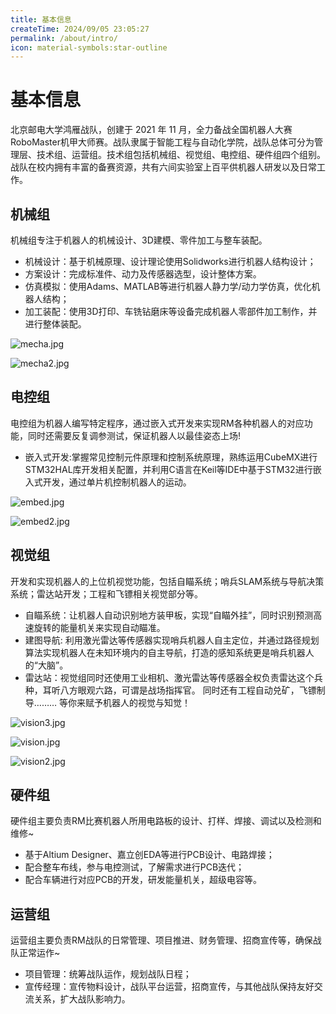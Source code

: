 ```yaml
---
title: 基本信息
createTime: 2024/09/05 23:05:27
permalink: /about/intro/
icon: material-symbols:star-outline
---
```

# 基本信息

北京邮电大学鸿雁战队，创建于 2021 年 11 月，全力备战全国机器人大赛RoboMaster机甲大师赛。战队隶属于智能工程与自动化学院，战队总体可分为管理层、技术组、运营组。技术组包括机械组、视觉组、电控组、硬件组四个组别。战队在校内拥有丰富的备赛资源，共有六间实验室上百平供机器人研发以及日常工作。

## 机械组

机械组专注于机器人的机械设计、3D建模、零件加工与整车装配。
- 机械设计：基于机械原理、设计理论使用Solidworks进行机器人结构设计；
- 方案设计：完成标准件、动力及传感器选型，设计整体方案。
- 仿真模拟：使用Adams、MATLAB等进行机器人静力学/动力学仿真，优化机器人结构；
- 加工装配：使用3D打印、车铣钻磨床等设备完成机器人零部件加工制作，并进行整体装配。

![mecha.jpg](https://s2.loli.net/2024/09/06/z2nDeJ4gwvch69A.jpg)

![mecha2.jpg](https://s2.loli.net/2024/09/06/eRwKJxcml3vAs1M.jpg)

## 电控组

电控组为机器人编写特定程序，通过嵌入式开发来实现RM各种机器人的对应功能，同时还需要反复调参测试，保证机器人以最佳姿态上场!
- 嵌入式开发:掌握常见控制元件原理和控制系统原理，熟练运用CubeMX进行STM32HAL库开发相关配置，并利用C语言在Keil等IDE中基于STM32进行嵌入式开发，通过单片机控制机器人的运动。

![embed.jpg](https://s2.loli.net/2024/09/06/MW4qVKNDGdA8uOQ.jpg)

![embed2.jpg](https://s2.loli.net/2024/09/06/la68rLMFzu2ve7y.jpg)

## 视觉组

开发和实现机器人的上位机视觉功能，包括自瞄系统；哨兵SLAM系统与导航决策系统；雷达站开发；工程和飞镖相关视觉部分等。
- 自瞄系统：让机器人自动识别地方装甲板，实现“自瞄外挂”，同时识别预测高速旋转的能量机关来实现自动瞄准。
- 建图导航: 利用激光雷达等传感器实现哨兵机器人自主定位，并通过路径规划算法实现机器人在未知环境内的自主导航，打造的感知系统更是哨兵机器人的“大脑”。
- 雷达站：视觉组同时还使用工业相机、激光雷达等传感器全权负责雷达这个兵种，耳听八方眼观六路，可谓是战场指挥官。
同时还有工程自动兑矿，飞镖制导……… 等你来赋予机器人的视觉与知觉！

![vision3.jpg](https://s2.loli.net/2024/09/06/kUlxWimXHK14IYa.jpg)

![vision.jpg](https://s2.loli.net/2024/09/06/okWtZiLcR3P8z4h.jpg)

![vision2.jpg](https://s2.loli.net/2024/09/06/wFJPTH6BegbLhlV.jpg)

## 硬件组

硬件组主要负责RM比赛机器人所用电路板的设计、打样、焊接、调试以及检测和维修~
- 基于Altium Designer、嘉立创EDA等进行PCB设计、电路焊接；
- 配合整车布线，参与电控测试，了解需求进行PCB迭代；
- 配合车辆进行对应PCB的开发，研发能量机关，超级电容等。

## 运营组

运营组主要负责RM战队的日常管理、项目推进、财务管理、招商宣传等，确保战队正常运作~
- 项目管理：统筹战队运作，规划战队日程；
- 宣传经理：宣传物料设计，战队平台运营，招商宣传，与其他战队保持友好交流关系，扩大战队影响力。